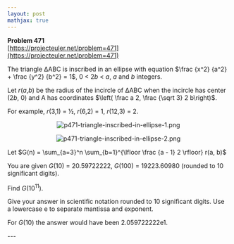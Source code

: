 ```yaml
---
layout: post
mathjax: true
---
```

**Problem 471**  
[https://projecteuler.net/problem=471](https://projecteuler.net/problem=471)

<p>The triangle ΔABC is inscribed in an ellipse with equation $\frac {x^2} {a^2} + \frac {y^2} {b^2} = 1$, 0 &lt; 2<var>b</var> &lt; <var>a</var>, <var>a</var> and <var>b</var> integers.</p>
<p>Let <var>r</var>(<var>a</var>,<var>b</var>) be the radius of the incircle of ΔABC when the incircle has center (2<var>b</var>, 0) and A has coordinates $\left( \frac a 2, \frac {\sqrt 3} 2 b\right)$.</p>
<p>For example, <var>r</var>(3,1) = ½, <var>r</var>(6,2) = 1, <var>r</var>(12,3) = 2.</p>
<p align="center"><img src="https://projecteuler.net/project/images/p471-triangle-inscribed-in-ellipse-1.png" alt="p471-triangle-inscribed-in-ellipse-1.png" /></p>
<p align="center"><img src="https://projecteuler.net/project/images/p471-triangle-inscribed-in-ellipse-2.png" alt="p471-triangle-inscribed-in-ellipse-2.png" /></p>
<p>Let $G(n) = \sum_{a=3}^n \sum_{b=1}^{\lfloor \frac {a - 1} 2 \rfloor} r(a, b)$</p>
<p>You are given <var>G</var>(10) = 20.59722222, <var>G</var>(100) = 19223.60980 (rounded to 10 significant digits).</p>
<p>Find <var>G</var>(10<sup>11</sup>).</p>
<p>Give your answer in scientific notation rounded to 10 significant digits. Use a lowercase e to separate mantissa and exponent.</p>
<p>For <var>G</var>(10) the answer would have been 2.059722222e1.</p>
---
